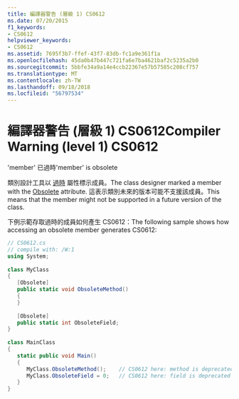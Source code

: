 ```yaml
---
title: 編譯器警告 (層級 1) CS0612
ms.date: 07/20/2015
f1_keywords:
- CS0612
helpviewer_keywords:
- CS0612
ms.assetid: 7695f3b7-ffef-43f7-83db-fc1a9e361f1a
ms.openlocfilehash: 45da0b47b447c721fa6e7ba4621baf2c5235a2b0
ms.sourcegitcommit: 5bbfe34a9a14e4ccb22367e57b57585c208cf757
ms.translationtype: MT
ms.contentlocale: zh-TW
ms.lasthandoff: 09/18/2018
ms.locfileid: "56797534"
---
```

# <a name="compiler-warning-level-1-cs0612"></a><span data-ttu-id="8d2ef-102">編譯器警告 (層級 1) CS0612</span><span class="sxs-lookup"><span data-stu-id="8d2ef-102">Compiler Warning (level 1) CS0612</span></span>
<span data-ttu-id="8d2ef-103">'member' 已過時</span><span class="sxs-lookup"><span data-stu-id="8d2ef-103">'member' is obsolete</span></span>  
  
 <span data-ttu-id="8d2ef-104">類別設計工具以 [過時](../../csharp/programming-guide/concepts/attributes/common-attributes.md#Obsolete) 屬性標示成員。</span><span class="sxs-lookup"><span data-stu-id="8d2ef-104">The class designer marked a member with the [Obsolete](../../csharp/programming-guide/concepts/attributes/common-attributes.md#Obsolete) attribute.</span></span> <span data-ttu-id="8d2ef-105">這表示類別未來的版本可能不支援該成員。</span><span class="sxs-lookup"><span data-stu-id="8d2ef-105">This means that the member might not be supported in a future version of the class.</span></span>  
  
 <span data-ttu-id="8d2ef-106">下例示範存取過時的成員如何產生 CS0612：</span><span class="sxs-lookup"><span data-stu-id="8d2ef-106">The following sample shows how accessing an obsolete member generates CS0612:</span></span>  
  
```csharp  
// CS0612.cs  
// compile with: /W:1  
using System;  
  
class MyClass  
{  
   [Obsolete]  
   public static void ObsoleteMethod()  
   {  
   }  
  
   [Obsolete]  
   public static int ObsoleteField;  
}  
  
class MainClass  
{  
   static public void Main()  
   {  
      MyClass.ObsoleteMethod();    // CS0612 here: method is deprecated  
      MyClass.ObsoleteField = 0;   // CS0612 here: field is deprecated  
   }  
}  
```
